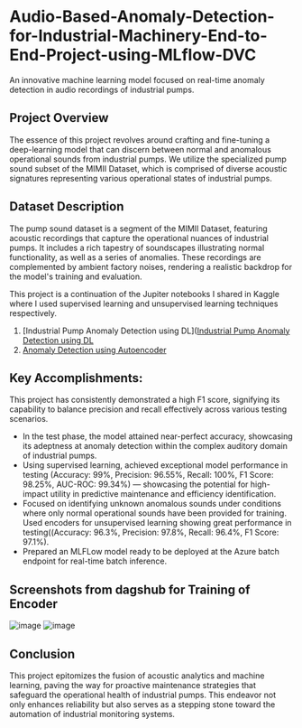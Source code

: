 # Audio-Based-Anomaly-Detection-for-Industrial-Machinery-End-to-End-Project-using-MLflow-DVC
An innovative machine learning model focused on real-time anomaly detection in audio recordings of industrial pumps.

## Project Overview
The essence of this project revolves around crafting and fine-tuning a deep-learning model that can discern between normal and anomalous operational sounds from industrial pumps. We utilize the specialized pump sound subset of the MIMII Dataset, which is comprised of diverse acoustic signatures representing various operational states of industrial pumps.

## Dataset Description
The pump sound dataset is a segment of the MIMII Dataset, featuring acoustic recordings that capture the operational nuances of industrial pumps. It includes a rich tapestry of soundscapes illustrating normal functionality, as well as a series of anomalies. These recordings are complemented by ambient factory noises, rendering a realistic backdrop for the model's training and evaluation.

This project is a continuation of the Jupiter notebooks I shared in Kaggle where I used supervised learning and unsupervised learning techniques respectively.
1. [Industrial Pump Anomaly Detection using DL]([Industrial Pump Anomaly Detection using DL](https://www.kaggle.com/code/jaison14/industrial-pump-anomaly-detection-using-dl)
2. [Anomaly Detection using Autoencoder](https://www.kaggle.com/code/jaison14/anomaly-detection-using-autoencoder)

## Key Accomplishments:
This project has consistently demonstrated a high F1 score, signifying its capability to balance precision and recall effectively across various testing scenarios.
* In the test phase, the model attained near-perfect accuracy, showcasing its adeptness at anomaly detection within the complex auditory domain of industrial pumps.
* Using supervised learning, achieved exceptional model performance in testing (Accuracy: 99%, Precision: 96.55%, Recall: 100%, F1 Score: 98.25%, AUC-ROC: 99.34%) — showcasing the potential for high-impact utility in predictive maintenance and efficiency identification.
* Focused on identifying unknown anomalous sounds under conditions where only normal operational sounds have been provided for training. Used encoders for unsupervised learning showing  great performance in testing((Accuracy: 96.3%, Precision: 97.8%, Recall: 96.4%, F1 Score: 97.1%).
* Prepared an MLFLow model ready to be deployed at the Azure batch endpoint for real-time batch inference.

## Screenshots from dagshub for Training of Encoder
![image](https://github.com/JAISON14/Audio-Based-Anomaly-Detection-for-Industrial-Machinery-End-to-End-Project-using-MLflow-DVC/assets/24632348/dcdcd2cd-c93c-4835-883e-9a032db25072)
![image](https://github.com/JAISON14/Audio-Based-Anomaly-Detection-for-Industrial-Machinery-End-to-End-Project-using-MLflow-DVC/assets/24632348/bbadaa01-d507-4cd0-882c-56a417598b7d)

## Conclusion
This project epitomizes the fusion of acoustic analytics and machine learning, paving the way for proactive maintenance strategies that safeguard the operational health of industrial pumps. This endeavor not only enhances reliability but also serves as a stepping stone toward the automation of industrial monitoring systems.



